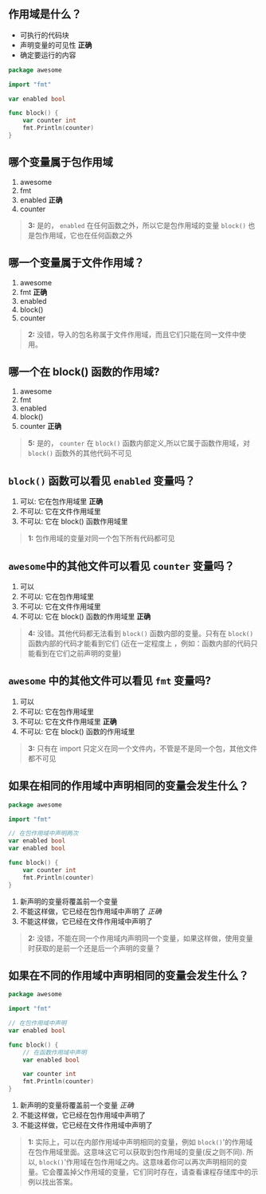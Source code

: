 ## 作用域是什么？
* 可执行的代码块
* 声明变量的可见性 **正确**
* 确定要运行的内容

```go
package awesome

import "fmt"

var enabled bool

func block() {
    var counter int
    fmt.Println(counter)
}
```

## 哪个变量属于包作用域
1. awesome
2. fmt
3. enabled **正确**
4. counter

> **3:** 是的， `enabled` 在任何函数之外，所以它是包作用域的变量 `block()` 也是包作用域，它也在任何函数之外
>
>


## 哪一个变量属于文件作用域？
1. awesome
2. fmt **正确**
3. enabled
4. block()
5. counter

> **2:** 没错，导入的包名称属于文件作用域，而且它们只能在同一文件中使用。
>
>


## 哪一个在 block() 函数的作用域?
1. awesome
2. fmt
3. enabled
4. block()
5. counter **正确**

> **5:** 是的， `counter` 在 `block()` 函数内部定义,所以它属于函数作用域，对 `block()` 函数外的其他代码不可见
>
>


## `block()` 函数可以看见 `enabled` 变量吗？
1. 可以: 它在包作用域里 **正确**
2. 不可以: 它在文件作用域里
3. 不可以: 它在 block() 函数作用域里

> **1:** 包作用域的变量对同一个包下所有代码都可见
>
>


## `awesome`中的其他文件可以看见 `counter` 变量吗？
1. 可以
2. 不可以: 它在包作用域里
3. 不可以: 它在文件作用域里
4. 不可以: 它在 block() 函数的作用域里 **正确**

> **4:** 没错。其他代码都无法看到 `block()` 函数内部的变量。只有在 `block()` 函数内部的代码才能看到它们 (近在一定程度上 ，例如：函数内部的代码只能看到在它们之前声明的变量)
>
>


## `awesome` 中的其他文件可以看见 `fmt` 变量吗?
1. 可以
2. 不可以: 它在包作用域里
3. 不可以: 它在文件作用域里 **正确**
4. 不可以: 它在 block() 函数的作用域里

> **3:** 只有在 import 只定义在同一个文件内，不管是不是同一个包，其他文件都不可见
>
>


## 如果在相同的作用域中声明相同的变量会发生什么？
```go
package awesome

import "fmt"

// 在包作用域中声明两次
var enabled bool
var enabled bool

func block() {
    var counter int
    fmt.Println(counter)
}
```
1. 新声明的变量将覆盖前一个变量
2. 不能这样做，它已经在包作用域中声明了 *正确*
3. 不能这样做，它已经在文件作用域中声明了

> **2:** 没错，不能在同一个作用域内声明同一个变量，如果这样做，使用变量时获取的是前一个还是后一个声明的变量？
>
>


## 如果在不同的作用域中声明相同的变量会发生什么？
```go
package awesome

import "fmt"

// 在包作用域中声明
var enabled bool

func block() {
    // 在函数作用域中声明
    var enabled bool

    var counter int
    fmt.Println(counter)
}
```
1. 新声明的变量将覆盖前一个变量 *正确*
2. 不能这样做，它已经在包作用域中声明了
3. 不能这样做，它已经在文件作用域中声明了

> **1:** 实际上，可以在内部作用域中声明相同的变量，例如 `block()`'的作用域在包作用域里面。这意味这它可以获取到包作用域的变量(反之则不同). 所以, `block()`'作用域在包作用域之内。这意味着你可以再次声明相同的变量。它会覆盖掉父作用域的变量，它们同时存在，请查看课程存储库中的示例以找出答案。
>
>
